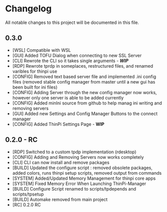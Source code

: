 # Changelog

All notable changes to this project will be documented in this file.

## 0.3.0

- [WSL] Compatible with WSL
- [GUI] Added TOFU Dialog when connecting to new SSL Server
- [CLI] Rewrote the CLI so it takes single arguments - **_WIP_**
- [RDP] Rewrote tprdp in someplaces, restructured files, and renamed varibles for thinpi use
- [CONFIG] Removed text based server file and implemented .ini config files (removed stable config manager from master until a new gui has been built for ini files)
- [CONFIG] Adding Server through the new config manager now works, however only one server is able to be added currently
- [CONFIG] Added minIni source from github to help manag ini writing and removing servers
- [GUI] Added new Settings and Config Manager Buttons to the connect manager
- [CONFIG] Added ThinPi Settings Page - **WIP**

## 0.2.0 - RC

- [RDP] Switched to a custom tpdp implementation (rdesktop)
- [CONFIG] Adding and Removing Servers now works completely
- [CLI] CLI can now install and remove packages
- [BUILD] Updated the configure script : removed obsolete packages, added colors, runs thinpi setup scripts, removed output from commands
- [SYSTEM] Added/Updated Memory Management for thinpi core apps
- [SYSTEM] Fixed Memory Error When Launching ThinPi-Manager
- [BUILD] Configure Script renamed to scripts/tpdepends and scripts/tpsetup
- [BUILD] Automake removed from main project
- [RC] 0.2.0 RC
